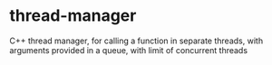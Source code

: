 # thread-manager
C++ thread manager, for calling a function in separate threads, with arguments provided in a queue, with limit of concurrent threads
